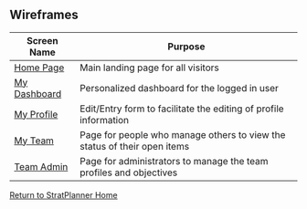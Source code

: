 ## Wireframes
Screen Name | Purpose
------------ | -----------
[Home Page](./home.md) | Main landing page for all visitors
[My Dashboard](./my_dashboard.md)| Personalized dashboard for the logged in user
[My Profile](./my_profile.md) | Edit/Entry form to facilitate the editing of profile information
[My Team](./my_team.md) | Page for people who manage others to view the status of their open items
[Team Admin](./team_admin.md)  | Page for administrators to manage the team profiles and objectives

[Return to StratPlanner Home](../README.md)